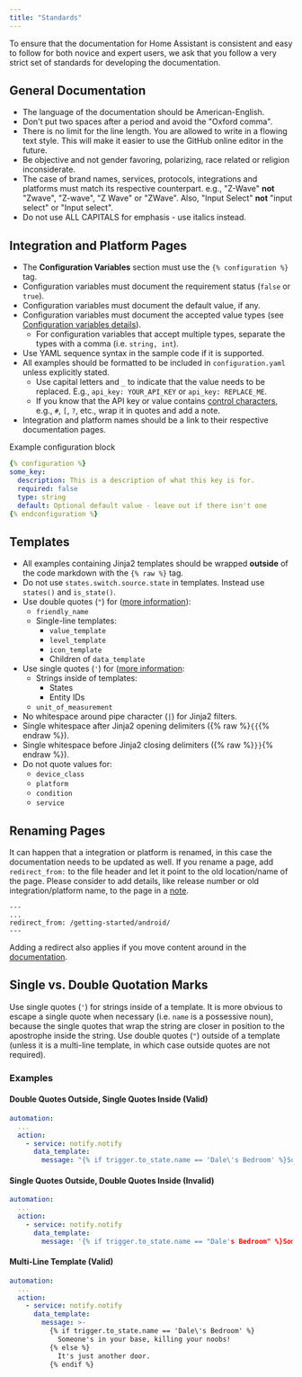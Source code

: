 ```yaml
---
title: "Standards"
---
```


To ensure that the documentation for Home Assistant is consistent and easy to follow for both novice and expert users, we ask that you follow a very strict set of standards for developing the documentation.

## General Documentation

* The language of the documentation should be American-English.
* Don't put two spaces after a period and avoid the "Oxford comma".
* There is no limit for the line length. You are allowed to write in a flowing text style. This will make it easier to use the GitHub online editor in the future.
* Be objective and not gender favoring, polarizing, race related or religion inconsiderate.
* The case of brand names, services, protocols, integrations and platforms must match its respective counterpart. e.g., "Z-Wave" **not** "Zwave", "Z-wave", "Z Wave" or "ZWave". Also, "Input Select" **not** "input select" or "Input select".
* Do not use ALL CAPITALS for emphasis - use italics instead.

## Integration and Platform Pages

* The **Configuration Variables** section must use the `{% configuration %}` tag.
* Configuration variables must document the requirement status (`false` or `true`).
* Configuration variables must document the default value, if any.
* Configuration variables must document the accepted value types (see [Configuration variables details](documentation_create_page.md#configuration)).
  * For configuration variables that accept multiple types, separate the types with a comma (i.e. `string, int`).
* Use YAML sequence syntax in the sample code if it is supported.
* All examples should be formatted to be included in `configuration.yaml` unless explicitly stated.
  * Use capital letters and `_` to indicate that the value needs to be replaced. E.g., `api_key: YOUR_API_KEY` or `api_key: REPLACE_ME`.
  * If you know that the API key or value contains [control characters](https://en.wikipedia.org/wiki/YAML#Syntax), e.g., `#`, `[`, `?`, etc., wrap it in quotes and add a note.
* Integration and platform names should be a link to their respective documentation pages.

Example configuration block

```yaml
{% configuration %}
some_key:
  description: This is a description of what this key is for.
  required: false
  type: string
  default: Optional default value - leave out if there isn't one
{% endconfiguration %}
```

## Templates

* All examples containing Jinja2 templates should be wrapped **outside** of the code markdown with the `{% raw %}` tag.
* Do not use `states.switch.source.state` in templates. Instead use `states()` and `is_state()`.
* Use double quotes (`"`) for ([more information](#single-vs-double-quotation-marks)):
  * `friendly_name`
  * Single-line templates:
    * `value_template`
    * `level_template`
    * `icon_template`
    * Children of `data_template`
* Use single quotes (`'`) for ([more information](#single-vs-double-quotation-marks):
  * Strings inside of templates:
    * States
    * Entity IDs
  * `unit_of_measurement`
* No whitespace around pipe character (`|`) for Jinja2 filters.
* Single whitespace after Jinja2 opening delimiters ({% raw %}`{{`{% endraw %}).
* Single whitespace before Jinja2 closing delimiters ({% raw %}`}}`{% endraw %}).
* Do not quote values for:
  * `device_class`
  * `platform`
  * `condition`
  * `service`

## Renaming Pages

It can happen that a integration or platform is renamed, in this case the documentation needs to be updated as well. If you rename a page, add  `redirect_from:` to the file header and let it point to the old location/name of the page. Please consider to add details, like release number or old integration/platform name, to the page in a [note](/developers/documentation/create_page/#html).

```text
---
...
redirect_from: /getting-started/android/
---
```

Adding a redirect also applies if you move content around in the [documentation](/docs/).

## Single vs. Double Quotation Marks

Use single quotes (`'`) for strings inside of a template. It is more obvious to escape a single quote when necessary (i.e. `name` is a possessive noun), because the single quotes that wrap the string are closer in position to the apostrophe inside the string. Use double quotes (`"`) outside of a template (unless it is a multi-line template, in which case outside quotes are not required).

### Examples

#### Double Quotes Outside, Single Quotes Inside (Valid)

```yaml
automation:
  ...
  action:
    - service: notify.notify
      data_template:
        message: "{% if trigger.to_state.name == 'Dale\'s Bedroom' %}Someone's in your base, killing your noobs!{% else %}It's just another door.{% endif %}"
```

#### Single Quotes Outside, Double Quotes Inside (Invalid)

```yaml
automation:
  ...
  action:
    - service: notify.notify
      data_template:
        message: '{% if trigger.to_state.name == "Dale's Bedroom" %}Someone's in your base, killing your noobs!{% else %}It's just another door.{% endif %}'
```

#### Multi-Line Template (Valid)

```yaml
automation:
  ...
  action:
    - service: notify.notify
      data_template:
        message: >-
          {% if trigger.to_state.name == 'Dale\'s Bedroom' %}
            Someone's in your base, killing your noobs!
          {% else %}
            It's just another door.
          {% endif %}
```
